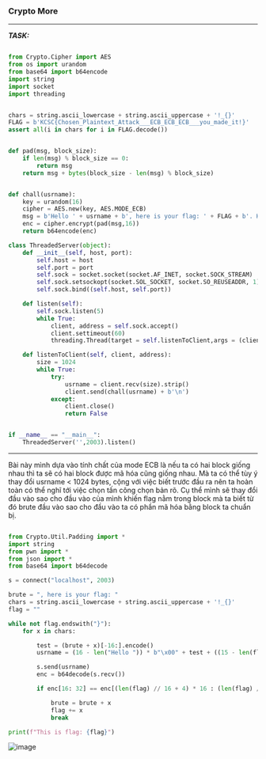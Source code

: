 
### Crypto More

---

**_TASK:_**

```py

from Crypto.Cipher import AES
from os import urandom
from base64 import b64encode
import string
import socket
import threading


chars = string.ascii_lowercase + string.ascii_uppercase + '!_{}'
FLAG = b'KCSC{Chosen_Plaintext_Attack___ECB_ECB_ECB___you_made_it!}'
assert all(i in chars for i in FLAG.decode())


def pad(msg, block_size):
    if len(msg) % block_size == 0:
        return msg
    return msg + bytes(block_size - len(msg) % block_size)


def chall(usrname):
    key = urandom(16)
    cipher = AES.new(key, AES.MODE_ECB)
    msg = b'Hello ' + usrname + b', here is your flag: ' + FLAG + b'. Have a good day, we hope to see you soon.'
    enc = cipher.encrypt(pad(msg,16))
    return b64encode(enc)

class ThreadedServer(object):
    def __init__(self, host, port):
        self.host = host
        self.port = port
        self.sock = socket.socket(socket.AF_INET, socket.SOCK_STREAM)
        self.sock.setsockopt(socket.SOL_SOCKET, socket.SO_REUSEADDR, 1)
        self.sock.bind((self.host, self.port))

    def listen(self):
        self.sock.listen(5)
        while True:
            client, address = self.sock.accept()
            client.settimeout(60)
            threading.Thread(target = self.listenToClient,args = (client,address)).start()

    def listenToClient(self, client, address):
        size = 1024
        while True:
            try:
                usrname = client.recv(size).strip()
                client.send(chall(usrname) + b'\n')
            except:
                client.close()
                return False


if __name__ == "__main__":
    ThreadedServer('',2003).listen()

```

---

Bài này mình dựa vào tính chất của mode ECB là nếu ta có hai block giống nhau thì ta sẽ có hai block được mã hóa cũng giống nhau. Mà ta có thể tùy ý thay đổi usrname < 1024 bytes, cộng với việc biết trước đầu ra nên ta hoàn toàn có thể nghĩ tới việc chọn tấn công chọn bản rõ. Cụ thể mình sẽ thay đổi đầu vào sao cho đầu vào của mình khiến flag nằm trong block mà ta biết từ đó brute đầu vào sao cho đầu vào ta có phần mã hóa bằng block ta chuẩn bị.

```py

from Crypto.Util.Padding import *
import string
from pwn import *
from json import *
from base64 import b64decode

s = connect("localhost", 2003)

brute = ", here is your flag: "
chars = string.ascii_lowercase + string.ascii_uppercase + '!_{}'
flag = ""

while not flag.endswith("}"):
    for x in chars:

        test = (brute + x)[-16:].encode()
        usrname = (16 - len("Hello ")) * b"\x00" + test + ((15 - len(flag)) % 16) * b"\x00" + (16 - len('lag: ') ) * b"\00"

        s.send(usrname)
        enc = b64decode(s.recv())

        if enc[16: 32] == enc[(len(flag) // 16 + 4) * 16 : (len(flag) // 16 + 5) * 16]:

            brute = brute + x
            flag += x
            break

print(f"This is flag: {flag}")

```

![image](https://github.com/MinhFanBoy/CTF/assets/145200520/ebec9992-cf43-4099-9c6b-744e8c3f4e9b)


